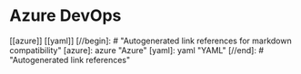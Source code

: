 # Azure DevOps

[[azure]]
[[yaml]]
[//begin]: # "Autogenerated link references for markdown compatibility"
[azure]: azure "Azure"
[yaml]: yaml "YAML"
[//end]: # "Autogenerated link references"